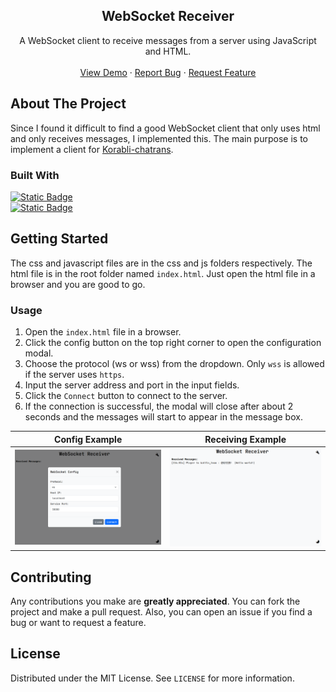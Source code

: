 <div align="center">
    <h2 align="center">WebSocket Receiver</h2>
    <p align="center">
        A WebSocket client to receive messages from a server using JavaScript and HTML.
        <br />
        <br />
        <a href="http://lab.yusux.xyz/WebSocket-Receiver">View Demo</a>
        ·
        <a href="https://github.com/Yusux/WebSocket-Receiver/issues">Report Bug</a>
        ·
        <a href="https://github.com/Yusux/WebSocket-Receiver/issues">Request Feature</a>
    </p>
</div>

## About The Project

Since I found it difficult to find a good WebSocket client that only uses html and only receives messages, I implemented this. The main purpose is to implement a client for [Korabli-chatrans](https://github.com/Yusux/Korabli-chatrans).

### Built With

[![Static Badge](https://img.shields.io/badge/Bootstrap-563D7C?logo=bootstrap&logoColor=white)](https://getbootstrap.com/)  
[![Static Badge](https://img.shields.io/badge/jQuery-0769AD?logo=jquery&logoColor=white)](https://jquery.com)

## Getting Started

The css and javascript files are in the css and js folders respectively. The html file is in the root folder named `index.html`. Just open the html file in a browser and you are good to go.

### Usage

1. Open the `index.html` file in a browser.
2. Click the config button on the top right corner to open the configuration modal.
3. Choose the protocol (ws or wss) from the dropdown. Only `wss` is allowed if the server uses `https`.
4. Input the server address and port in the input fields.
5. Click the `Connect` button to connect to the server.
6. If the connection is successful, the modal will close after about 2 seconds and the messages will start to appear in the message box.

|Config Example|Receiving Example|
|:-:|:-:|
|![Config Example](img/config_example.png)|![Receiving Example](img/receiving_example.png)|

## Contributing

Any contributions you make are **greatly appreciated**. You can fork the project and make a pull request. Also, you can open an issue if you find a bug or want to request a feature.

## License

Distributed under the MIT License. See `LICENSE` for more information.
